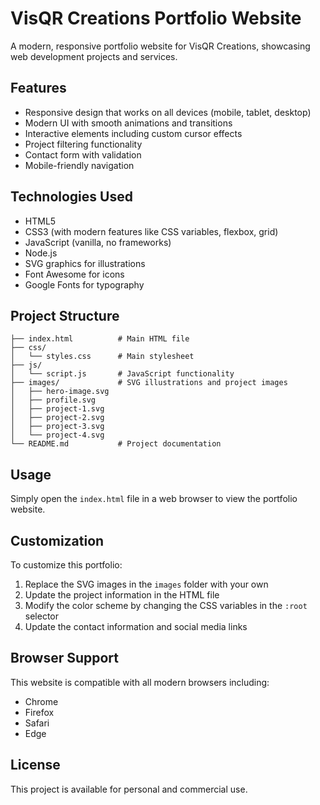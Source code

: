 # VisQR Creations Portfolio Website

A modern, responsive portfolio website for VisQR Creations, showcasing web development projects and services.

## Features

- Responsive design that works on all devices (mobile, tablet, desktop)
- Modern UI with smooth animations and transitions
- Interactive elements including custom cursor effects
- Project filtering functionality
- Contact form with validation
- Mobile-friendly navigation

## Technologies Used

- HTML5
- CSS3 (with modern features like CSS variables, flexbox, grid)
- JavaScript (vanilla, no frameworks)
- Node.js
- SVG graphics for illustrations
- Font Awesome for icons
- Google Fonts for typography

## Project Structure

```
├── index.html          # Main HTML file
├── css/
│   └── styles.css      # Main stylesheet
├── js/
│   └── script.js       # JavaScript functionality
├── images/             # SVG illustrations and project images
│   ├── hero-image.svg
│   ├── profile.svg
│   ├── project-1.svg
│   ├── project-2.svg
│   ├── project-3.svg
│   └── project-4.svg
└── README.md           # Project documentation
```

## Usage

Simply open the `index.html` file in a web browser to view the portfolio website.

## Customization

To customize this portfolio:

1. Replace the SVG images in the `images` folder with your own
2. Update the project information in the HTML file
3. Modify the color scheme by changing the CSS variables in the `:root` selector
4. Update the contact information and social media links

## Browser Support

This website is compatible with all modern browsers including:

- Chrome
- Firefox
- Safari
- Edge

## License

This project is available for personal and commercial use.